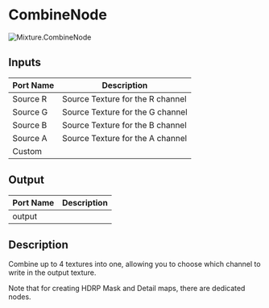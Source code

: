 # CombineNode
![Mixture.CombineNode](../../images/Mixture.CombineNode.png)
## Inputs
Port Name | Description
--- | ---
Source R | Source Texture for the R channel
Source G | Source Texture for the G channel
Source B | Source Texture for the B channel
Source A | Source Texture for the A channel
Custom | 

## Output
Port Name | Description
--- | ---
output | 

## Description
Combine up to 4 textures into one, allowing you to choose which channel to write in the output texture.

Note that for creating HDRP Mask and Detail maps, there are dedicated nodes.

